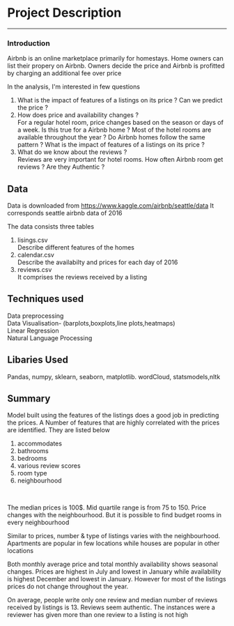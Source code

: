 # Project Description
----
### Introduction

Airbnb is an online marketplace primarily for homestays. Home owners can list their propery on Airbnb. Owners decide the price and Airbnb is profitted by charging an additional fee over price

In the analysis, I'm interested in few questions

1. What is the impact of features of a listings on its price ? Can we predict the price ?
2. How does price and availability changes ?\
   For a regular hotel room, price changes based on the season or days of a week. Is this true for a Airbnb 
   home ? Most of the hotel rooms are available throughout the year ? Do Airbnb homes follow the same pattern ?
   What is the impact of features of a listings on its price ?
3. What do we know about the reviews ?\
   Reviews are very important for hotel rooms. How often Airbnb room get reviews ? Are they Authentic ?

## Data
Data is downloaded from
https://www.kaggle.com/airbnb/seattle/data
It corresponds seattle airbnb data of 2016

The data consists three tables
1. lisings.csv\
Describe different features of the homes
2. calendar.csv\
Describe the availabilty and prices for each day  of 2016
3. reviews.csv\
It comprises the reviews received by a listing

## Techniques used

Data preprocessing\
Data Visualisation- (barplots,boxplots,line plots,heatmaps)\
Linear Regression\
Natural Language Processing

## Libaries Used
Pandas, numpy, sklearn, seaborn, matplotlib. wordCloud, statsmodels,nltk

## Summary
Model built using the features of the listings does a good job in predicting the prices. A Number of features that are highly correlated with the prices are identified. They are listed below
<br>
1. accommodates
2. bathrooms
3. bedrooms
4. various review scores
5. room type
6. neighbourhood
<br>

The median prices is 100$. Mid quartile range is from 75 to 150. Price changes with the neighbourhood. But it is possible to find budget rooms in every neighbourhood

Similar to prices, number & type of listings varies with the neighbourhood. Apartments are popular in few locations while houses are popular in other locations

Both monthly average price and total monthly availability shows seasonal changes. Prices are highest in July and lowest in January  while availability is highest December and lowest in January. However for most of the listings prices do not change throughout the year.

On average, people write only one review and median number of reviews received by listings is 13. Reviews seem authentic. The instances were a reviewer has given more than one review to a listing is not high
